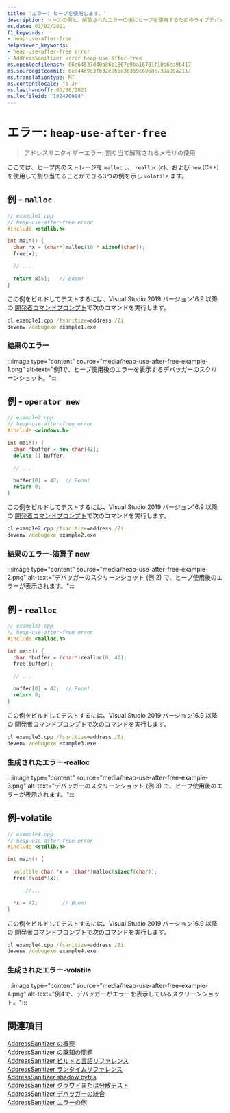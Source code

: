 ```yaml
---
title: 'エラー: ヒープを使用します。'
description: ソースの例と、解放されたエラーの後にヒープを使用するためのライブデバッグのスクリーンショット。
ms.date: 03/02/2021
f1_keywords:
- heap-use-after-free
helpviewer_keywords:
- heap-use-after-free error
- AddressSanitizer error heap-use-after-free
ms.openlocfilehash: 86e64537d40a86b1867e9ba16781f10b6ea9b417
ms.sourcegitcommit: 6ed44d9c3fb32e965e363b9c69686739a90a2117
ms.translationtype: MT
ms.contentlocale: ja-JP
ms.lasthandoff: 03/08/2021
ms.locfileid: "102470988"
---
```

# <a name="error-heap-use-after-free"></a>エラー: `heap-use-after-free`

> アドレスサニタイザーエラー: 割り当て解除されるメモリの使用

ここでは、ヒープ内のストレージを `malloc` 、、 `realloc` (c)、および `new` (C++) を使用して割り当てることができる3つの例を示し `volatile` ます。

## <a name="example---malloc"></a>例 - `malloc`

```cpp
// example1.cpp
// heap-use-after-free error
#include <stdlib.h>

int main() {
  char *x = (char*)malloc(10 * sizeof(char));
  free(x);

  // ...

  return x[5];   // Boom!
}
```

この例をビルドしてテストするには、Visual Studio 2019 バージョン16.9 以降の [開発者コマンドプロンプト](../build/building-on-the-command-line.md#developer_command_prompt_shortcuts)で次のコマンドを実行します。

```cmd
cl example1.cpp /fsanitize=address /Zi
devenv /debugexe example1.exe
```

### <a name="resulting-error"></a>結果のエラー

:::image type="content" source="media/heap-use-after-free-example-1.png" alt-text="例1で、ヒープ使用後のエラーを表示するデバッガーのスクリーンショット。":::

## <a name="example---operator-new"></a>例 - `operator new`

```cpp
// example2.cpp
// heap-use-after-free error
#include <windows.h>

int main() {
  char *buffer = new char[42];
  delete [] buffer;

  // ...

  buffer[0] = 42;  // Boom!
  return 0;
}
```

この例をビルドしてテストするには、Visual Studio 2019 バージョン16.9 以降の [開発者コマンドプロンプト](../build/building-on-the-command-line.md#developer_command_prompt_shortcuts)で次のコマンドを実行します。

```cmd
cl example2.cpp /fsanitize=address /Zi
devenv /debugexe example2.exe
```

### <a name="resulting-error---operator-new"></a>結果のエラー-演算子 new

:::image type="content" source="media/heap-use-after-free-example-2.png" alt-text="デバッガーのスクリーンショット (例 2) で、ヒープ使用後のエラーが表示されます。":::

## <a name="example---realloc"></a>例 - `realloc`

```cpp
// example3.cpp
// heap-use-after-free error
#include <malloc.h>

int main() {
  char *buffer = (char*)realloc(0, 42);
  free(buffer);

  // ...

  buffer[0] = 42;  // Boom!
  return 0;
}
```

この例をビルドしてテストするには、Visual Studio 2019 バージョン16.9 以降の [開発者コマンドプロンプト](../build/building-on-the-command-line.md#developer_command_prompt_shortcuts)で次のコマンドを実行します。

```cmd
cl example3.cpp /fsanitize=address /Zi
devenv /debugexe example3.exe
```

### <a name="resulting-error---realloc"></a>生成されたエラー-realloc

:::image type="content" source="media/heap-use-after-free-example-3.png" alt-text="デバッガーのスクリーンショット (例 3) で、ヒープ使用後のエラーが表示されます。":::

## <a name="example---volatile"></a>例-volatile

```cpp
// example4.cpp
// heap-use-after-free error
#include <stdlib.h>

int main() {

  volatile char *x = (char*)malloc(sizeof(char));
  free((void*)x);

      //...

  *x = 42;        // Boom!
}
```

この例をビルドしてテストするには、Visual Studio 2019 バージョン16.9 以降の [開発者コマンドプロンプト](../build/building-on-the-command-line.md#developer_command_prompt_shortcuts)で次のコマンドを実行します。

```cmd
cl example4.cpp /fsanitize=address /Zi
devenv /debugexe example4.exe
```

### <a name="resulting-error---volatile"></a>生成されたエラー-volatile

:::image type="content" source="media/heap-use-after-free-example-4.png" alt-text="例4で、デバッガーがエラーを表示しているスクリーンショット。":::

## <a name="see-also"></a>関連項目

[AddressSanitizer の概要](./asan.md)\
[AddressSanitizer の既知の問題](./asan-known-issues.md)\
[AddressSanitizer ビルドと言語リファレンス](./asan-building.md)\
[AddressSanitizer ランタイムリファレンス](./asan-runtime.md)\
[AddressSanitizer shadow bytes](./asan-shadow-bytes.md)\
[AddressSanitizer クラウドまたは分散テスト](./asan-offline-crash-dumps.md)\
[AddressSanitizer デバッガーの統合](./asan-debugger-integration.md)\
[AddressSanitizer エラーの例](./asan-error-examples.md)
